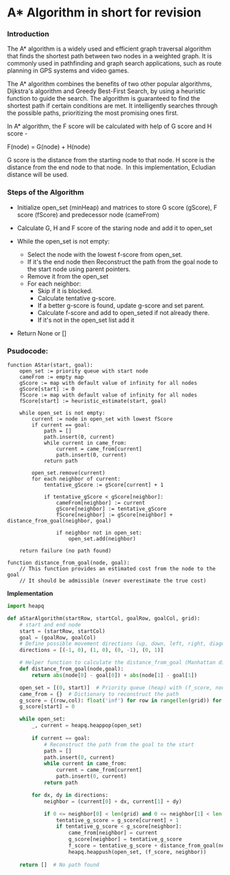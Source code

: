 # A* Algorithm in short for revision

### Introduction
The A* algorithm is a widely used and efficient graph traversal algorithm that finds the shortest path between two nodes in a weighted graph. It is commonly used in pathfinding and graph search applications, such as route planning in GPS systems and video games.

The A* algorithm combines the benefits of two other popular algorithms, Dijkstra's algorithm and Greedy Best-First Search, by using a heuristic function to guide the search. The algorithm is guaranteed to find the shortest path if certain conditions are met. It intelligently searches through the possible paths, prioritizing the most promising ones first. 


In A* algorithm, the F score will be calculated with help of G score and H score -

F(node) = G(node) + H(node)

G score is the distance from the starting node to that node.
H score is the distance from the end node to that node. 
In this implementation, Ecludian distance will be used.


### **Steps of the Algorithm**

- Initialize open_set (minHeap) and matrices to store G score (gScore), F score (fScore) and predecessor node (cameFrom)

- Calculate G, H and F score of the staring node and add it to open_set 

- While the open_set is not empty: 
  - Select the node with the lowest f-score from open_set.
  - If it's the end node then Reconstruct the path from the goal node to the start node using parent pointers.
  - Remove it from the open_set
  - For each neighbor: 
    - Skip if it is blocked. 
    - Calculate tentative g-score. 
    - If a better g-score is found, update g-score and set parent. 
    - Calculate f-score and add to open_seted if not already there.
    - If it's not in the open_set list add it
- Return None or []


### **Psudocode:**
```
function AStar(start, goal):
    open_set := priority queue with start node
    cameFrom := empty map
    gScore := map with default value of infinity for all nodes
    gScore[start] := 0
    fScore := map with default value of infinity for all nodes
    fScore[start] := heuristic_estimate(start, goal)

    while open_set is not empty:
        current := node in open_set with lowest fScore
        if current == goal:
            path = []
            path.insert(0, current)
            while current in came_from:
                current = came_from[current]
                path.insert(0, current)
            return path
        
        open_set.remove(current)
        for each neighbor of current:
            tentative_gScore := gScore[current] + 1
            
            if tentative_gScore < gScore[neighbor]:
                cameFrom[neighbor] := current
                gScore[neighbor] := tentative_gScore
                fScore[neighbor] := gScore[neighbor] + distance_from_goal(neighbor, goal)
                
                if neighbor not in open_set:
                    open_set.add(neighbor)
    
    return failure (no path found)

function distance_from_goal(node, goal):
    // This function provides an estimated cost from the node to the goal
    // It should be admissible (never overestimate the true cost)
```

**Implementation**
```python
import heapq

def aStarAlgorithm(startRow, startCol, goalRow, goalCol, grid):
    # start and end node
    start = (startRow, startCol)
    goal = (goalRow, goalCol)
    # Define possible movement directions (up, down, left, right, diagonal)
    directions = [(-1, 0), (1, 0), (0, -1), (0, 1)]

    # Helper function to calculate the distance_from_goal (Manhattan distance)
    def distance_from_goal(node,goal):
        return abs(node[0] - goal[0]) + abs(node[1] - goal[1])

    open_set = [(0, start)]  # Priority queue (heap) with (f_score, node) tuples
    came_from = {}  # Dictionary to reconstruct the path
    g_score = {(row,col): float('inf') for row in range(len(grid)) for col in range(len(grid[0]))}  # Initialize with infinity
    g_score[start] = 0

    while open_set:
        _, current = heapq.heappop(open_set)
        
        if current == goal:
            # Reconstruct the path from the goal to the start
            path = []
            path.insert(0, current)
            while current in came_from:
                current = came_from[current]
                path.insert(0, current)
            return path

        for dx, dy in directions:
            neighbor = (current[0] + dx, current[1] + dy)

            if 0 <= neighbor[0] < len(grid) and 0 <= neighbor[1] < len(grid[0]) and grid[neighbor[0]][neighbor[1]] == 0:
                tentative_g_score = g_score[current] + 1
                if tentative_g_score < g_score[neighbor]:
                    came_from[neighbor] = current
                    g_score[neighbor] = tentative_g_score
                    f_score = tentative_g_score + distance_from_goal(neighbor, goal)
                    heapq.heappush(open_set, (f_score, neighbor))
    
    return []  # No path found
```
